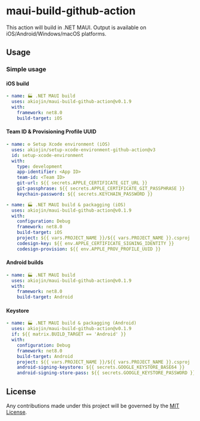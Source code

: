 # maui-build-github-action

This action will build in .NET MAUI.
Output is available on iOS/Android/Windows/macOS platforms.

## Usage

### Simple usage

#### iOS build

```yml
- name: 🏭 .NET MAUI build
  uses: akiojin/maui-build-github-action@v0.1.9
  with:
    framework: net8.0
    build-target: iOS
```

#### Team ID & Provisioning Profile UUID

```yml
- name: ⚙️ Setup Xcode environment (iOS)
  uses: akiojin/setup-xcode-environment-github-action@v3
  id: setup-xcode-environment
  with:
    type: development
    app-identifier: <App ID>
    team-id: <Team ID>
    git-url: ${{ secrets.APPLE_CERTIFICATE_GIT_URL }}
    git-passphrase: ${{ secrets.APPLE_CERTIFICATE_GIT_PASSPHRASE }}
    keychain-password: ${{ secrets.KEYCHAIN_PASSWORD }}

- name: 🏭 .NET MAUI build & packagging (iOS)
  uses: akiojin/maui-build-github-action@v0.1.9
  with:
    configuration: Debug
    framework: net8.0
    build-target: iOS
    project: ${{ vars.PROJECT_NAME }}/${{ vars.PROJECT_NAME }}.csproj
    codesign-key: ${{ env.APPLE_CERTIFICATE_SIGNING_IDENTITY }}
    codesign-provision: ${{ env.APPLE_PROV_PROFILE_UUID }}
```

#### Android builds

```yml
- name: 🏭 .NET MAUI build
  uses: akiojin/maui-build-github-action@v0.1.9
  with:
    framework: net8.0
    build-target: Android
```

#### Keystore

```yml
- name: 🏭 .NET MAUI build & packagging (Android)
  uses: akiojin/maui-build-github-action@v0.1.9
  if: ${{ matrix.BUILD_TARGET == 'Android' }}
  with:
    configuration: Debug
    framework: net8.0
    build-target: Android
    project: ${{ vars.PROJECT_NAME }}/${{ vars.PROJECT_NAME }}.csproj
    android-signing-keystore: ${{ secrets.GOOGLE_KEYSTORE_BASE64 }}
    android-signing-store-pass: ${{ secrets.GOOGLE_KEYSTORE_PASSWORD }}
```

## License

Any contributions made under this project will be governed by the [MIT License](https://github.com/akiojin/maui-build-github-action/blob/main/LICENSE).
